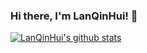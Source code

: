 ### Hi there, I'm LanQinHui! 👋 

<!--
**LanQinHui/LanQinHui** is a ✨ _special_ ✨ repository because its `README.md` (this file) appears on your GitHub profile.

Here are some ideas to get you started:

- 🔭 I’m currently working on ...
- 🌱 I’m currently learning ...
- 👯 I’m looking to collaborate on ...
- 🤔 I’m looking for help with ...
- 💬 Ask me about ...
- 📫 How to reach me: ...
- 😄 Pronouns: ...
- ⚡ Fun fact: ...
-->
[![LanQinHui's github stats](https://github-readme-stats.vercel.app/api?username=LanQinHui&show_icons=true&theme=shades-of-purple "![LanQinHui's github stats")](https://github.com/anuraghazra/github-readme-stats)
